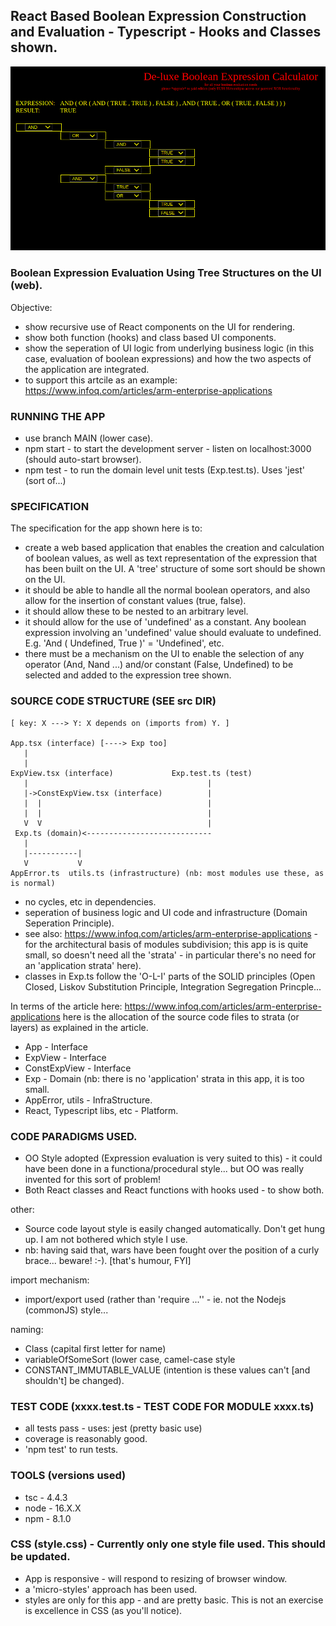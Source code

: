 ## React Based Boolean Expression Construction and Evaluation - Typescript - Hooks and Classes shown.

![boolean expressions in react...](images/exp.png)

### Boolean Expression Evaluation Using Tree Structures on the UI (web).
Objective:
* show recursive use of React components on the UI for rendering.
* show both function (hooks) and class based UI components.
* show the seperation of UI logic from underlying business logic (in this case, evaluation of boolean expressions) and how the two aspects of the application are integrated.
* to support this artcile as an example: https://www.infoq.com/articles/arm-enterprise-applications

### RUNNING THE APP
* use branch MAIN (lower case).
* npm start - to start the development server - listen on localhost:3000 (should auto-start browser).
* npm test - to run the domain level unit tests (Exp.test.ts). Uses 'jest' (sort of...)

### SPECIFICATION
The specification for the app shown here is to:
* create a web based application that enables the creation and calculation of boolean values, as well as text representation of the expression that has been built on the UI. A 'tree' structure of some sort should be shown on the UI.
* it should be able to handle all the normal boolean operators, and also allow for the insertion of constant values  (true, false).
* it should allow these to be nested to an arbitrary level.
* it should allow for the use of 'undefined' as a constant. Any boolean expression involving an 'undefined' value should evaluate to undefined. E.g. 'And ( Undefined, True )' = 'Undefined', etc.
* there must be a mechanism on the UI to enable the selection of any operator (And, Nand ...) and/or constant (False, Undefined) to be selected and added to the expression tree shown. 

### SOURCE CODE STRUCTURE (SEE src DIR)

```
[ key: X ---> Y: X depends on (imports from) Y. ]

App.tsx (interface) [----> Exp too]
   |  
   |
ExpView.tsx (interface)             Exp.test.ts (test)
   |                                        |
   |->ConstExpView.tsx (interface)          |
   |  |                                     |
   |  |                                     | 
   V  V                                     | 
 Exp.ts (domain)<----------------------------
   |
   |-----------|
   V           V
AppError.ts  utils.ts (infrastructure) (nb: most modules use these, as is normal)
```

* no cycles, etc in dependencies.
* seperation of business logic and UI code and infrastructure (Domain Seperation Principle).
* see also: https://www.infoq.com/articles/arm-enterprise-applications - for the architectural basis of modules subdivision;
  this app is is quite small, so doesn't need all the 'strata' - in particular there's no need for an 'application strata' here).
* classes in Exp.ts follow the 'O-L-I' parts of the SOLID principles (Open Closed, Liskov Substitution Principle, Integration Segregation Princple...

In terms of the article here: https://www.infoq.com/articles/arm-enterprise-applications here is the allocation of the source code files to strata (or layers) as explained in the article.

* App - Interface
* ExpView - Interface
* ConstExpView - Interface
* Exp - Domain (nb: there is no 'application' strata in this app, it is too small.
* AppError, utils - InfraStructure.
* React, Typescript libs, etc - Platform.


### CODE PARADIGMS USED.

* OO Style adopted (Expression evaluation is very suited to this) - it could have been done in a functiona/procedural style... 
  but OO was really invented for this sort of problem!
* Both React classes and React functions with hooks used - to show both.

other:
* Source code layout style is easily changed automatically. Don't get hung up. I am not bothered which style I use.
* nb: having said that, wars have been fought over the position of a curly brace... beware! :-). [that's humour, FYI]

import mechanism:
* import/export used (rather than 'require ...'' - ie. not the Nodejs (commonJS) style...

naming:
* Class (capital first letter for name)
* variableOfSomeSort (lower case, camel-case style
* CONSTANT_IMMUTABLE_VALUE (intention is these values can't [and shouldn't] be changed).

### TEST CODE (xxxx.test.ts - TEST CODE FOR MODULE xxxx.ts)
* all tests pass - uses: jest (pretty basic use)
* coverage is reasonably good.
* 'npm test' to run tests.

### TOOLS (versions used)
* tsc - 4.4.3
* node - 16.X.X
* npm - 8.1.0

### CSS (style.css) - Currently only one style file used. This should be updated.

* App is responsive - will respond to resizing of browser window.
* a 'micro-styles' approach has been used.
* styles are only for this app - and are pretty basic. This is not an exercise is excellence in CSS (as you'll notice).

